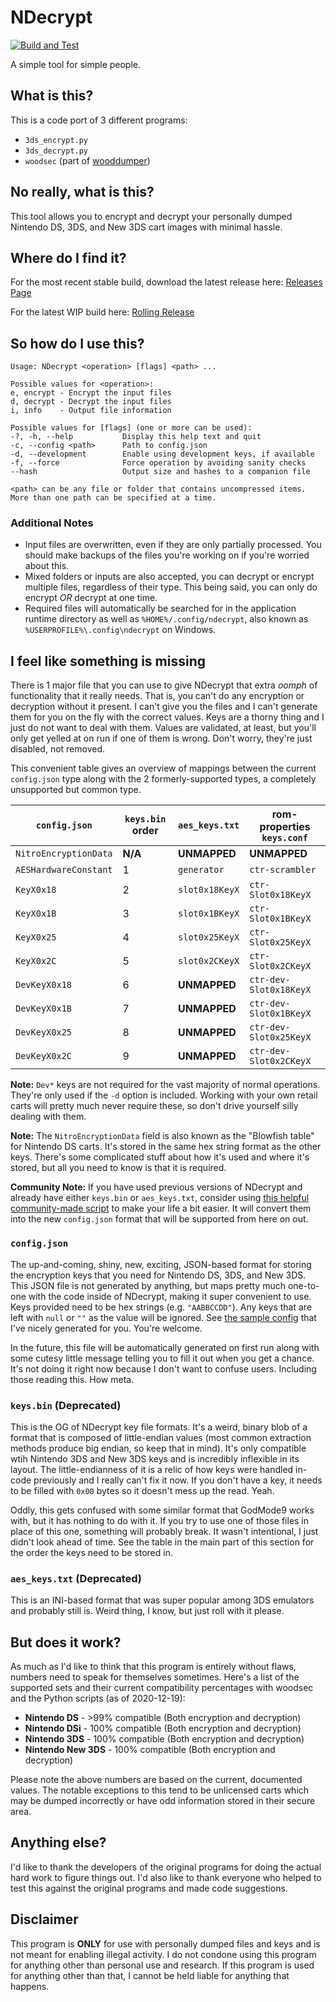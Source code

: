 # NDecrypt

[![Build and Test](https://github.com/SabreTools/NDecrypt/actions/workflows/build_and_test.yml/badge.svg)](https://github.com/SabreTools/NDecrypt/actions/workflows/build_and_test.yml)

A simple tool for simple people.

## What is this?

This is a code port of 3 different programs:

- `3ds_encrypt.py`
- `3ds_decrypt.py`
- `woodsec` (part of [wooddumper](https://github.com/TuxSH/wooddumper))

## No really, what is this?

This tool allows you to encrypt and decrypt your personally dumped Nintendo DS, 3DS, and New 3DS cart images with minimal hassle.

## Where do I find it?

For the most recent stable build, download the latest release here: [Releases Page](https://github.com/SabreTools/NDecrypt/releases)

For the latest WIP build here: [Rolling Release](https://github.com/SabreTools/NDecrypt/releases/tag/rolling)

## So how do I use this?

    Usage: NDecrypt <operation> [flags] <path> ...

    Possible values for <operation>:
    e, encrypt - Encrypt the input files
    d, decrypt - Decrypt the input files
    i, info    - Output file information

    Possible values for [flags] (one or more can be used):
    -?, -h, --help           Display this help text and quit
    -c, --config <path>      Path to config.json
    -d, --development        Enable using development keys, if available
    -f, --force              Force operation by avoiding sanity checks
    --hash                   Output size and hashes to a companion file

    <path> can be any file or folder that contains uncompressed items.
    More than one path can be specified at a time.

### Additional Notes

- Input files are overwritten, even if they are only partially processed. You should make backups of the files you're working on if you're worried about this.
- Mixed folders or inputs are also accepted, you can decrypt or encrypt multiple files, regardless of their type. This being said, you can only do encrypt _OR_ decrypt at one time.
- Required files will automatically be searched for in the application runtime directory as well as `%HOME%/.config/ndecrypt`, also known as `%USERPROFILE%\.config\ndecrypt` on Windows.

## I feel like something is missing

There is 1 major file that you can use to give NDecrypt that extra _oomph_ of functionality that it really needs. That is, you can't do any encryption or decryption without it present. I can't give you the files and I can't generate them for you on the fly with the correct values. Keys are a thorny thing and I just do not want to deal with them. Values are validated, at least, but you'll only get yelled at on run if one of them is wrong. Don't worry, they're just disabled, not removed.

This convenient table gives an overview of mappings between the current `config.json` type along with the 2 formerly-supported types, a completely unsupported but common type.

| `config.json` | `keys.bin` order | `aes_keys.txt` | rom-properties `keys.conf` |
| --- | --- | --- | --- |
| `NitroEncryptionData` | **N/A** | **UNMAPPED** | **UNMAPPED** |
| `AESHardwareConstant` | 1 | `generator` | `ctr-scrambler` |
| `KeyX0x18` | 2 | `slot0x18KeyX` | `ctr-Slot0x18KeyX` |
| `KeyX0x1B` | 3 | `slot0x1BKeyX` | `ctr-Slot0x1BKeyX` |
| `KeyX0x25` | 4 | `slot0x25KeyX` | `ctr-Slot0x25KeyX` |
| `KeyX0x2C` | 5 | `slot0x2CKeyX` | `ctr-Slot0x2CKeyX` |
| `DevKeyX0x18` | 6 | **UNMAPPED** | `ctr-dev-Slot0x18KeyX` |
| `DevKeyX0x1B` | 7 | **UNMAPPED** | `ctr-dev-Slot0x1BKeyX` |
| `DevKeyX0x25` | 8 | **UNMAPPED** | `ctr-dev-Slot0x25KeyX` |
| `DevKeyX0x2C` | 9 | **UNMAPPED** | `ctr-dev-Slot0x2CKeyX` |

**Note:** `Dev*` keys are not required for the vast majority of normal operations. They're only used if the `-d` option is included. Working with your own retail carts will pretty much never require these, so don't drive yourself silly dealing with them.

**Note:** The `NitroEncryptionData` field is also known as the "Blowfish table" for Nintendo DS carts. It's stored in the same hex string format as the other keys. There's some complicated stuff about how it's used and where it's stored, but all you need to know is that it is required.

**Community Note:** If you have used previous versions of NDecrypt and already have either `keys.bin` or `aes_keys.txt`, consider using [this helpful community-made script](https://gist.github.com/Dimensional/82f212a0b35bcf9caaa2bc9a70b3a92a) to make your life a bit easier. It will convert them into the new `config.json` format that will be supported from here on out.

### `config.json`

The up-and-coming, shiny, new, exciting, JSON-based format for storing the encryption keys that you need for Nintendo DS, 3DS, and New 3DS. This JSON file is not generated by anything, but maps pretty much one-to-one with the code inside of NDecrypt, making it super convenient to use. Keys provided need to be hex strings (e.g. `"AABBCCDD"`). Any keys that are left with `null` or `""` as the value will be ignored. See [the sample config](https://github.com/SabreTools/NDecrypt/blob/master/config-default.json) that I've nicely generated for you. You're welcome.

In the future, this file will be automatically generated on first run along with some cutesy little message telling you to fill it out when you get a chance. It's not doing it right now because I don't want to confuse users. Including those reading this. How meta.

### `keys.bin` (Deprecated)

This is the OG of NDecrypt key file formats. It's a weird, binary blob of a format that is composed of little-endian values (most common extraction methods produce big endian, so keep that in mind). It's only compatible wtih Nintendo 3DS and New 3DS keys and is incredibly inflexible in its layout. The little-endianness of it is a relic of how keys were handled in-code previously and I really can't fix it now. If you don't have a key, it needs to be filled with `0x00` bytes so it doesn't mess up the read. Yeah.

Oddly, this gets confused with some similar format that GodMode9 works with, but it has nothing to do with it. If you try to use one of those files in place of this one, something will probably break. It wasn't intentional, I just didn't look ahead of time. See the table in the main part of this section for the order the keys need to be stored in.

### `aes_keys.txt` (Deprecated)

This is an INI-based format that was super popular among 3DS emulators and probably still is. Weird thing, I know, but just roll with it please.

## But does it work?

As much as I'd like to think that this program is entirely without flaws, numbers need to speak for themselves sometimes. Here's a list of the supported sets and their current compatibility percentages with woodsec and the Python scripts (as of 2020-12-19):

- **Nintendo DS** -  >99% compatible (Both encryption and decryption)
- **Nintendo DSi** - 100% compatible (Both encryption and decryption)
- **Nintendo 3DS** - 100% compatible (Both encryption and decryption)
- **Nintendo New 3DS** - 100% compatible (Both encryption and decryption)

Please note the above numbers are based on the current, documented values. The notable exceptions to this tend to be unlicensed carts which may be dumped incorrectly or have odd information stored in their secure area.

## Anything else?

I'd like to thank the developers of the original programs for doing the actual hard work to figure things out. I'd also like to thank everyone who helped to test this against the original programs and made code suggestions.

## Disclaimer

This program is **ONLY** for use with personally dumped files and keys and is not meant for enabling illegal activity. I do not condone using this program for anything other than personal use and research. If this program is used for anything other than that, I cannot be held liable for anything that happens.
